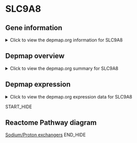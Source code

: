 <h1>SLC9A8</h1>

<h2>Gene information</h2>
<details>
  <summary>Click to view the depmap.org information for SLC9A8</summary>
  <iframe src="https://depmap.org/portal/gene/SLC9A8?tab=about" style="border:none;width:100%;height:800px"></iframe>
</details>

<h2>Depmap overview</h2>
<details>
  <summary>Click to view the depmap.org summary for SLC9A8</summary>
  <iframe src="https://depmap.org/portal/gene/SLC9A8?tab=overview" style="border:none;width:100%;height:800px"></iframe>
</details>

<h2>Depmap expression</h2>
<details>
  <summary>Click to view the depmap.org expression data for SLC9A8</summary>
  <iframe src="https://depmap.org/portal/gene/SLC9A8?tab=characterization" style="border:none;width:100%;height:800px"></iframe>
</details>


START_HIDE
<h2>Reactome Pathway diagram</h2>
<a href="https://reactome.org/PathwayBrowser/#/R-HSA-425986">Sodium/Proton exchangers</a>
END_HIDE


